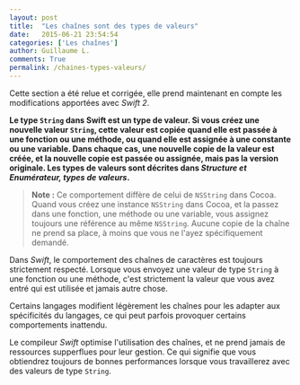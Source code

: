 ```yaml
---
layout: post
title:  "Les chaînes sont des types de valeurs"
date:   2015-06-21 23:54:54
categories: ['Les chaînes']
author: Guillaume L.
comments: True
permalink: /chaines-types-valeurs/
---
```


<div class="swift2">
	<p>Cette section a été relue et corrigée, elle prend maintenant en compte les modifications apportées avec <em>Swift 2</em>.</p>
</div>

**Le type <code>String</code> dans Swift est un type de valeur. Si vous créez une nouvelle valeur <code>String</code>, cette valeur est copiée quand elle est passée à une fonction ou une méthode, ou quand elle est assignée à une constante ou une variable. Dans chaque cas, une nouvelle copie de la valeur est créée, et la nouvelle copie est passée ou assignée, mais pas la version originale. Les types de valeurs sont décrites dans *Structure et Enumérateur, types de valeurs*.**

>**Note :** Ce comportement diffère de celui de <code>NSString</code> dans Cocoa. Quand vous créez une instance <code>NSString</code> dans Cocoa, et la passez dans une fonction, une méthode ou une variable, vous assignez toujours une référence au même <code>NSString</code>. Aucune copie de la chaîne ne prend sa place, à moins que vous ne l'ayez spécifiquement demandé.

Dans *Swift*, le comportement des chaînes de caractères est toujours strictement respecté. Lorsque vous envoyez une valeur de type `String` à une fonction ou une méthode, c'est strictement la valeur que vous avez entré qui est utilisée et jamais autre chose.

Certains langages modifient légèrement les chaînes pour les adapter aux spécificités du langages, ce qui peut parfois provoquer certains comportements inattendu.

Le compileur *Swift* optimise l'utilisation des chaînes, et ne prend jamais de ressources supperflues pour leur gestion. Ce qui signifie que vous obtiendrez toujours de bonnes performances lorsque vous travaillerez avec des valeurs de type `String`.
